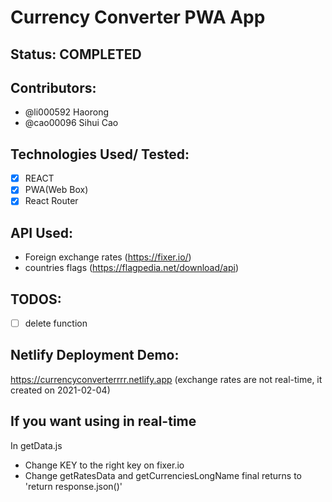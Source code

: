 # Currency Converter PWA App

## Status: COMPLETED

## Contributors:

- @li000592 Haorong
- @cao00096 Sihui Cao

## Technologies Used/ Tested:

- [x] REACT
- [x] PWA(Web Box)
- [x] React Router

## API Used:

- Foreign exchange rates (https://fixer.io/)
- countries flags (https://flagpedia.net/download/api)

## TODOS:

- [ ] delete function

## Netlify Deployment Demo:

https://currencyconverterrrr.netlify.app (exchange rates are not real-time, it created on 2021-02-04)

## If you want using in real-time

In getData.js

- Change KEY to the right key on fixer.io
- Change getRatesData and getCurrenciesLongName final returns to 'return response.json()'
